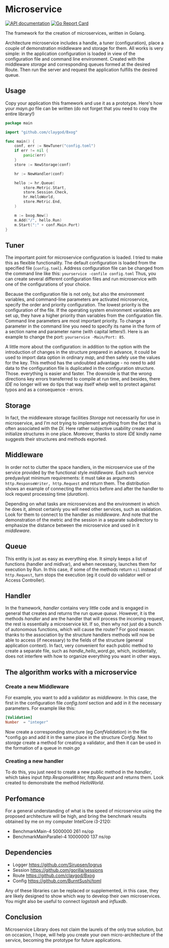 # Microservice

[![API documentation](https://godoc.org/github.com/claygod/microservice?status.svg)](https://godoc.org/github.com/claygod/temp/microservice-doc)
[![Go Report Card](https://goreportcard.com/badge/github.com/claygod/microservice)](https://goreportcard.com/report/github.com/claygod/microservice)

The framework for the creation of microservices, written in Golang.

Architecture microservice includes a handle, a tuner (configuration), place a couple of demonstration middleware and storage for them. All works is very simple: in the application configuration is loaded in view of the configuration file and command line environment. Created with the middleware *storage* and corresponding queues formed at the desired Route. Then run the server and request the application fulfills the desired queue.

## Usage

Copy your application this framework and use it as a prototype. Here's how your *mayn.go* file can be written (do not forget that you need to copy the entire library!)

```Go
package main

import "github.com/claygod/Bxog"

func main() {
	conf, err := NewTuner("config.toml")
	if err != nil {
		panic(err)
	}
	store := NewStorage(conf)

	hr := NewHandler(conf)

	hello := hr.Queue(
		store.Metric.Start,
		store.Session.Check,
		hr.HelloWorld,
		store.Metric.End,
	)

	m := bxog.New()
	m.Add("/", hello.Run)
	m.Start(":" + conf.Main.Port)
}
```


## Tuner

The important point for microservice configuration is loaded. I tried to make this as flexible functionality. The default configuration is loaded from the specified file (`config.toml`). Address configuration file can be changed from the command line like this: `yourservice -confile config.toml` Thus, you can create several different configuration files and run microservice with one of the configurations of your choice.

Because the configuration file is not only, but also the environment variables, and command-line parameters are activated microservice, specify the order and priority configuration. The lowest priority is the configuration of the file. If the operating system environment variables are set up, they have a higher priority than variables from the configuration file. Command line parameters are most important priority. To change a parameter in the command line you need to specify its name in the form of a section name and parameter name (with capital letters!). Here is an example to change the port: `yourservice -Main/Port: 85`.

A little more about the configuration: in addition to the option with the introduction of changes in the structure prepared in advance, it could be used to import data option in ordinary *map*, and then safely use the values ​​for the key. This method has the undoubted advantage - no need to add data to the configuration file is duplicated in the configuration structure. Those. everything is easier and faster. The downside is that the wrong directions key errors transferred to compile at run time, and besides, there *IDE* no longer will we do tips that way itself whelp well to protect against typos and as a consequence - errors.

## Storage

In fact, the middleware storage facilities *Storage* not necessarily for use in microservice, and I'm not trying to implement anything from the fact that is often associated with the *DI*. Here rather subjective usability create and initialize structures in one place. Moreover, thanks to store *IDE* kindly name suggests their structures and methods exported.

## Middleware

In order not to clutter the space handlers, in the microservice use of the service provided by the functional style *middleware*. Each such service predyavlyat minimum requirements: it must take as arguments `http.ResponseWriter, http.Request` and return them. The distribution shows an example of connecting the metrics before and after the handler to lock request processing time (*duration*).

Depending on what tasks are microservices and the environment in which he does it, almost certainly you will need other services, such as validation. Look for them to connect to the handler as *middleware*. And note that the demonstration of the metric and the session in a separate subdirectory to emphasize the distance between the microservice and used in it *middleware*.

## Queue

This entity is just as easy as everything else. It simply keeps a list of functions (handler and midlvar), and when necessary, launches them for execution by Run. In this case, if some of the methods return `nil` instead of `http.Request`, turn stops the execution (eg it could do validator well or Access Controller).

## Handler

In the framework, *handler* contains very little code and is engaged in general that creates and returns the run queue *queue*. However, it is the methods *handler* and are the handler that will process the incoming request, the rest is essentially a microservice kit. If so, then why not just do a bunch of autonomous functions, which will cause the router? For good reason: thanks to the association by the structure handlers methods will now be able to access (if necessary) to the fields of the structure (general application context). In fact, very convenient for each public method to create a separate file, such as *handle_hello_word.go*, which, incidentally, does not interfere with how to organize everything you want in other ways.

## The algorithm works with a microservice

### Create a new Middleware

For example, you want to add a validator as *middleware*. In this case, the first in the configuration file *config.toml* section and add in it the necessary parameters. For example like this:
```toml
[Validation]
Number	= "integer"
```
Now create a corresponding structure (eg *ConfValidation*) in the file *config.go  and add it in the same place in the structure *Config*. Next to *storage* create a method for creating a validator, and then it can be used in the formation of a queue in *main.go*

### Creating a new handler

To do this, you just need to create a new public method in the *handler*, which takes input *http.ResponseWriter, http.Request* and returns them. Look created to demonstrate the method *HelloWorld*.

## Perfomance

For a general understanding of what is the speed of microservice using the proposed architecture will be high, and bring the benchmark results obtained by me on my computer IntelCore i3-2120:

- BenchmarkMain-4           	 5000000	       261 ns/op
- BenchmarkMainParallel-4   	10000000	       137 ns/op

## Dependencies

- Logger	https://github.com/Sirupsen/logrus
- Session	https://github.com/gorilla/sessions
- Route	https://github.com/claygod/Bxog
- Config	https://github.com/BurntSushi/toml

Any of these libraries can be replaced or supplemented, in this case, they are likely designed to show which way to develop their own microservices. You might also be useful to connect *logstash* and *influxdb*.

## Conclusion

Microservice Library does not claim the laurels of the only true solution, but on occasion, I hope, will help you create your own micro-architecture of the service, becoming the prototype for future applications.
